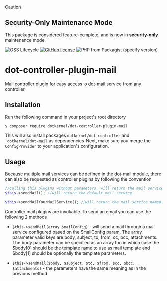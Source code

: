 > [!CAUTION]
> ## Security-Only Maintenance Mode
> 
> This package is considered feature-complete, and is now in **security-only** maintenance mode.

![OSS Lifecycle](https://img.shields.io/osslifecycle/dotkernel/dot-controller-plugin-mail)
[![GitHub license](https://img.shields.io/github/license/dotkernel/dot-controller-plugin-mail)](https://github.com/dotkernel/dot-controller-plugin-mail/blob/2.0.1/LICENSE.md)
![PHP from Packagist (specify version)](https://img.shields.io/packagist/php-v/dotkernel/dot-controller-plugin-mail/2.9.2)


# dot-controller-plugin-mail

Mail controller plugin for easy access to dot-mail service from any controller.

## Installation

Run the  following command in your project's root directory
```bash
$ composer require dotkernel/dot-controller-plugin-mail
```

This will also install packages `dotkernel/dot-controller` and `'dotkernel/dot-mail` as dependencies.
Next, make sure you merge the `ConfigProvider` to your application's configuration.

## Usage

Because multiple mail services can be defined in the dot-mail module, there can also be requested as controller plugins by following the convention

```php
//calling this plugins without parameters, will return the mail service instead, otherwise will use parameters to send directly the e-mail
$this->sendMail(); //will return the default mail service

$this->sendMailYourMailService(); //will return the mail service named your_mail_service
```

Controller mail plugins are invokable. To send an email you can use the following 2 methods
 
 * `$this->sendMail(array $mailConfig)` - will send a mail through a mail service configured based on the $mailConfig param.
 The array parameter valid keys are body, subject, to, from, cc, bcc, attachments. The body parameter can be specified as an array too in which case the $body[0] should be the template name to use as mail template and $body[1] should be optionally the template parameters.
  
 * `$this->sendMail($body, $subject, $to, $from, $cc, $bcc, $attachments)` - the parameters have the same meaning as in the previous method

